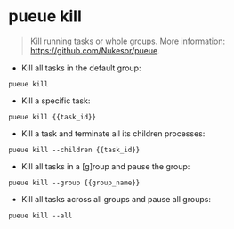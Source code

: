 # pueue kill

> Kill running tasks or whole groups.
> More information: <https://github.com/Nukesor/pueue>.

- Kill all tasks in the default group:

`pueue kill`

- Kill a specific task:

`pueue kill {{task_id}}`

- Kill a task and terminate all its children processes:

`pueue kill --children {{task_id}}`

- Kill all tasks in a [g]roup and pause the group:

`pueue kill --group {{group_name}}`

- Kill all tasks across all groups and pause all groups:

`pueue kill --all`
